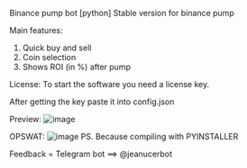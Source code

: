 Binance pump bot [python]
Stable version for binance pump

Main features:
1. Quick buy and sell
2. Coin selection
3. Shows ROI (in %) after pump

License:
To start the software you need a license key.

After getting the key paste it into config.json


Preview:
![image](https://user-images.githubusercontent.com/89002240/131226270-caa0c0d4-0a6e-4d9d-9bd0-56c51a1a14a1.png)


OPSWAT:
![image](https://user-images.githubusercontent.com/89002240/131226117-2d987a03-999e-40dc-b7b3-068d0c172df2.png)
PS. Because compiling with PYINSTALLER



Feedback = Telegram bot ==> @jeanucerbot 

